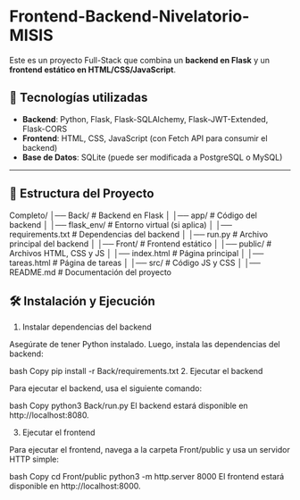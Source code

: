 # Frontend-Backend-Nivelatorio-MISIS

Este es un proyecto Full-Stack que combina un **backend en Flask** y un **frontend estático en HTML/CSS/JavaScript**.

## 🚀 Tecnologías utilizadas
- **Backend**: Python, Flask, Flask-SQLAlchemy, Flask-JWT-Extended, Flask-CORS
- **Frontend**: HTML, CSS, JavaScript (con Fetch API para consumir el backend)
- **Base de Datos**: SQLite (puede ser modificada a PostgreSQL o MySQL)

---

## 📂 Estructura del Proyecto
Completo/ │── Back/ # Backend en Flask │ │── app/ # Código del backend │ │── flask_env/ # Entorno virtual (si aplica) │ │── requirements.txt # Dependencias del backend │ │── run.py # Archivo principal del backend │ │── Front/ # Frontend estático │ │── public/ # Archivos HTML, CSS y JS │ │── index.html # Página principal │ │── tareas.html # Página de tareas │ │── src/ # Código JS y CSS │ │── README.md # Documentación del proyecto


## 🛠️ Instalación y Ejecución
1. Instalar dependencias del backend

Asegúrate de tener Python instalado. Luego, instala las dependencias del backend:

bash
Copy
pip install -r Back/requirements.txt
2. Ejecutar el backend

Para ejecutar el backend, usa el siguiente comando:

bash
Copy
python3 Back/run.py
El backend estará disponible en http://localhost:8080.

3. Ejecutar el frontend

Para ejecutar el frontend, navega a la carpeta Front/public y usa un servidor HTTP simple:

bash
Copy
cd Front/public
python3 -m http.server 8000
El frontend estará disponible en http://localhost:8000.



